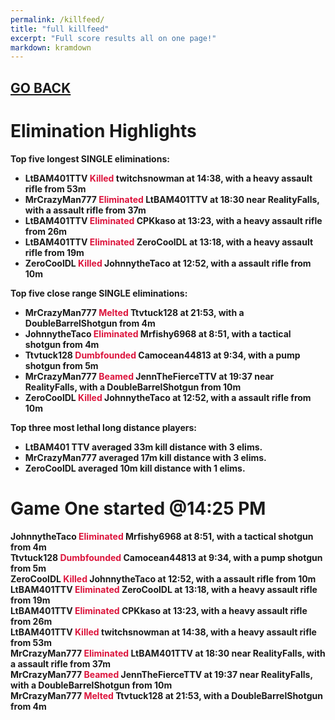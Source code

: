 ```yaml
---
permalink: /killfeed/
title: "full killfeed"
excerpt: "Full score results all on one page!"
markdown: kramdown
---
```

<meta http-equiv="refresh" content="30">

<script>
    var countUpdDate = new Date("Oct 29, 2022 14:43:22").getTime(); // Set the date we're counting down to
    var x = setInterval(function () {
        var timeNow = new Date().getTime(); // Get today's date and time
        var distance = timeNow - countUpdDate; // Find the distance between now and the count down date
        var days = Math.floor(distance / (1000 * 60 * 60 * 24));
        var hours = Math.floor((distance % (1000 * 60 * 60 * 24)) / (1000 * 60 * 60));
        var minutes = Math.floor((distance % (1000 * 60 * 60)) / (1000 * 60));
        var seconds = Math.floor((distance % (1000 * 60)) / 1000);
        var minutesString = minutes.toString();
        var secondsString = seconds.toString();
        if (minutesString.length < 2) {
            minutesString = "0" + minutesString;
        }
        if (secondsString.length < 2) {
            secondsString = "0" + secondsString;
        }
        document.getElementById("countUpTimer").innerHTML = minutesString + ":" + secondsString + " since updt"; // Display the result in the element with id="demo"
        // If the count down is finished, write some text
        if (distance < 0) {
            clearInterval(x);
            document.getElementById("countUpTimer").innerHTML = "EXPIRED";
        }
    }, 1000); // Update the count down every 1000 milliseconds
</script>


<strong><span id="countUpTimer" style="color:red;background-color:white;font-size:add_size"></span><strong>

## [GO BACK](https://www.kaso.gg)     

# Elimination Highlights<br>
Top five <strong>longest</strong> SINGLE eliminations:<br>
* LtBAM401TTV <strong><span style="color:crimson;background-color:">Killed</span></strong> twitchsnowman at 14:38, with a heavy assault rifle from 53m<br>
* MrCrazyMan777 <strong><span style="color:crimson;background-color:">Eliminated</span></strong> LtBAM401TTV at 18:30 near <strong>RealityFalls</strong>, with a assault rifle from 37m<br>
* LtBAM401TTV <strong><span style="color:crimson;background-color:">Eliminated</span></strong> CPKkaso at 13:23, with a heavy assault rifle from 26m<br>
* LtBAM401TTV <strong><span style="color:crimson;background-color:">Eliminated</span></strong> ZeroCoolDL at 13:18, with a heavy assault rifle from 19m<br>
* ZeroCoolDL <strong><span style="color:crimson;background-color:">Killed</span></strong> JohnnytheTaco at 12:52, with a assault rifle from 10m<br>

Top five <strong>close range</strong> SINGLE eliminations:<br>
* MrCrazyMan777 <strong><span style="color:crimson;background-color:">Melted</span></strong> Ttvtuck128 at 21:53, with a DoubleBarrelShotgun from 4m<br>
* JohnnytheTaco <strong><span style="color:crimson;background-color:">Eliminated</span></strong> Mrfishy6968 at 8:51, with a tactical shotgun from 4m<br>
* Ttvtuck128 <strong><span style="color:crimson;background-color:">Dumbfounded</span></strong> Camocean44813 at 9:34, with a pump shotgun from 5m<br>
* MrCrazyMan777 <strong><span style="color:crimson;background-color:">Beamed</span></strong> JennTheFierceTTV at 19:37 near <strong>RealityFalls</strong>, with a DoubleBarrelShotgun from 10m<br>
* ZeroCoolDL <strong><span style="color:crimson;background-color:">Killed</span></strong> JohnnytheTaco at 12:52, with a assault rifle from 10m<br>

Top three most lethal long distance players:<br>
* LtBAM401 TTV averaged 33m kill distance with 3 elims.<br>
* MrCrazyMan777 averaged 17m kill distance with 3 elims.<br>
* ZeroCoolDL averaged 10m kill distance with 1 elims.<br>

# Game <strong>One</strong> started @14:25 PM<br>
JohnnytheTaco <strong><span style="color:crimson;background-color:">Eliminated</span></strong> Mrfishy6968 at 8:51, with a tactical shotgun from 4m<br>
Ttvtuck128 <strong><span style="color:crimson;background-color:">Dumbfounded</span></strong> Camocean44813 at 9:34, with a pump shotgun from 5m<br>
ZeroCoolDL <strong><span style="color:crimson;background-color:">Killed</span></strong> JohnnytheTaco at 12:52, with a assault rifle from 10m<br>
LtBAM401TTV <strong><span style="color:crimson;background-color:">Eliminated</span></strong> ZeroCoolDL at 13:18, with a heavy assault rifle from 19m<br>
LtBAM401TTV <strong><span style="color:crimson;background-color:">Eliminated</span></strong> CPKkaso at 13:23, with a heavy assault rifle from 26m<br>
LtBAM401TTV <strong><span style="color:crimson;background-color:">Killed</span></strong> twitchsnowman at 14:38, with a heavy assault rifle from 53m<br>
MrCrazyMan777 <strong><span style="color:crimson;background-color:">Eliminated</span></strong> LtBAM401TTV at 18:30 near <strong>RealityFalls</strong>, with a assault rifle from 37m<br>
MrCrazyMan777 <strong><span style="color:crimson;background-color:">Beamed</span></strong> JennTheFierceTTV at 19:37 near <strong>RealityFalls</strong>, with a DoubleBarrelShotgun from 10m<br>
MrCrazyMan777 <strong><span style="color:crimson;background-color:">Melted</span></strong> Ttvtuck128 at 21:53, with a DoubleBarrelShotgun from 4m<br>
<!--CREATED BY CODE-->
<!--10/29/2022 2:43:22 PM-->
